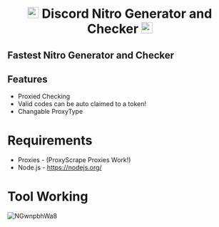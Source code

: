 # <p align="center"> <img src="https://images-wixmp-ed30a86b8c4ca887773594c2.wixmp.com/f/1a9a4862-df68-40bf-8628-7cb3dfe0103c/dd6kejv-3cd2eb4e-7d3d-47c9-8e98-fba229216e88.png/v1/fill/w_400,h_400,strp/wumpus_by_inklessrambles_dd6kejv-fullview.png?token=eyJ0eXAiOiJKV1QiLCJhbGciOiJIUzI1NiJ9.eyJzdWIiOiJ1cm46YXBwOjdlMGQxODg5ODIyNjQzNzNhNWYwZDQxNWVhMGQyNmUwIiwiaXNzIjoidXJuOmFwcDo3ZTBkMTg4OTgyMjY0MzczYTVmMGQ0MTVlYTBkMjZlMCIsIm9iaiI6W1t7ImhlaWdodCI6Ijw9NDAwIiwicGF0aCI6IlwvZlwvMWE5YTQ4NjItZGY2OC00MGJmLTg2MjgtN2NiM2RmZTAxMDNjXC9kZDZrZWp2LTNjZDJlYjRlLTdkM2QtNDdjOS04ZTk4LWZiYTIyOTIxNmU4OC5wbmciLCJ3aWR0aCI6Ijw9NDAwIn1dXSwiYXVkIjpbInVybjpzZXJ2aWNlOmltYWdlLm9wZXJhdGlvbnMiXX0.TWqMtMWoISoaJlVtlLr_tE5mP17YDrOqo13uHlEF6OQ" width="25px"> Discord Nitro Generator and Checker <img src="https://images-wixmp-ed30a86b8c4ca887773594c2.wixmp.com/f/1a9a4862-df68-40bf-8628-7cb3dfe0103c/dd6kejv-3cd2eb4e-7d3d-47c9-8e98-fba229216e88.png/v1/fill/w_400,h_400,strp/wumpus_by_inklessrambles_dd6kejv-fullview.png?token=eyJ0eXAiOiJKV1QiLCJhbGciOiJIUzI1NiJ9.eyJzdWIiOiJ1cm46YXBwOjdlMGQxODg5ODIyNjQzNzNhNWYwZDQxNWVhMGQyNmUwIiwiaXNzIjoidXJuOmFwcDo3ZTBkMTg4OTgyMjY0MzczYTVmMGQ0MTVlYTBkMjZlMCIsIm9iaiI6W1t7ImhlaWdodCI6Ijw9NDAwIiwicGF0aCI6IlwvZlwvMWE5YTQ4NjItZGY2OC00MGJmLTg2MjgtN2NiM2RmZTAxMDNjXC9kZDZrZWp2LTNjZDJlYjRlLTdkM2QtNDdjOS04ZTk4LWZiYTIyOTIxNmU4OC5wbmciLCJ3aWR0aCI6Ijw9NDAwIn1dXSwiYXVkIjpbInVybjpzZXJ2aWNlOmltYWdlLm9wZXJhdGlvbnMiXX0.TWqMtMWoISoaJlVtlLr_tE5mP17YDrOqo13uHlEF6OQ" width="25px">
</p>

## Fastest Nitro Generator and Checker

## Features 

* Proxied Checking
* Valid codes can be auto claimed to a token!
* Changable ProxyType 

# Requirements

* Proxies - (ProxyScrape Proxies Work!)
* Node.js - https://nodejs.org/ 

# Tool Working

![NGwnpbhWa8](https://user-images.githubusercontent.com/59532064/119417372-951e6400-bced-11eb-8dcc-3a98a5f468b5.gif)

